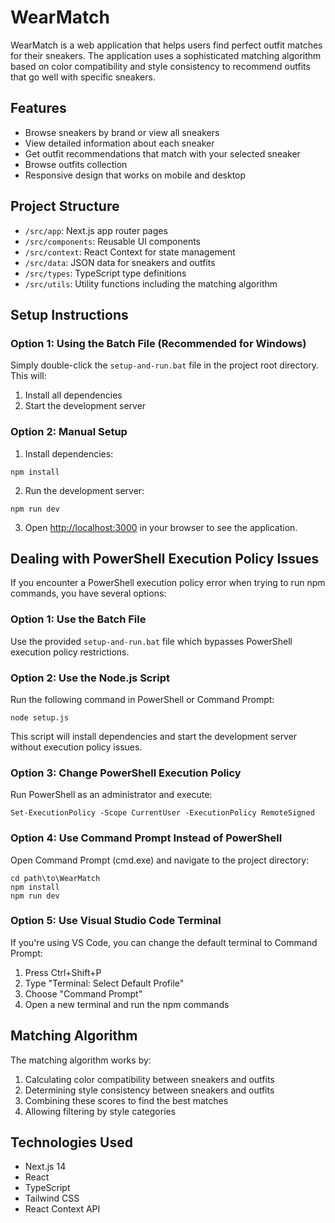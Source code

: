 # WearMatch

WearMatch is a web application that helps users find perfect outfit matches for their sneakers. The application uses a sophisticated matching algorithm based on color compatibility and style consistency to recommend outfits that go well with specific sneakers.

## Features

- Browse sneakers by brand or view all sneakers
- View detailed information about each sneaker
- Get outfit recommendations that match with your selected sneaker
- Browse outfits collection
- Responsive design that works on mobile and desktop

## Project Structure

- `/src/app`: Next.js app router pages
- `/src/components`: Reusable UI components
- `/src/context`: React Context for state management
- `/src/data`: JSON data for sneakers and outfits
- `/src/types`: TypeScript type definitions
- `/src/utils`: Utility functions including the matching algorithm

## Setup Instructions

### Option 1: Using the Batch File (Recommended for Windows)

Simply double-click the `setup-and-run.bat` file in the project root directory. This will:
1. Install all dependencies
2. Start the development server

### Option 2: Manual Setup

1. Install dependencies:
```
npm install
```

2. Run the development server:
```
npm run dev
```

3. Open [http://localhost:3000](http://localhost:3000) in your browser to see the application.

## Dealing with PowerShell Execution Policy Issues

If you encounter a PowerShell execution policy error when trying to run npm commands, you have several options:

### Option 1: Use the Batch File
Use the provided `setup-and-run.bat` file which bypasses PowerShell execution policy restrictions.

### Option 2: Use the Node.js Script
Run the following command in PowerShell or Command Prompt:
```
node setup.js
```
This script will install dependencies and start the development server without execution policy issues.

### Option 3: Change PowerShell Execution Policy
Run PowerShell as an administrator and execute:
```
Set-ExecutionPolicy -Scope CurrentUser -ExecutionPolicy RemoteSigned
```

### Option 4: Use Command Prompt Instead of PowerShell
Open Command Prompt (cmd.exe) and navigate to the project directory:
```
cd path\to\WearMatch
npm install
npm run dev
```

### Option 5: Use Visual Studio Code Terminal
If you're using VS Code, you can change the default terminal to Command Prompt:
1. Press Ctrl+Shift+P
2. Type "Terminal: Select Default Profile"
3. Choose "Command Prompt"
4. Open a new terminal and run the npm commands

## Matching Algorithm

The matching algorithm works by:
1. Calculating color compatibility between sneakers and outfits
2. Determining style consistency between sneakers and outfits
3. Combining these scores to find the best matches
4. Allowing filtering by style categories

## Technologies Used

- Next.js 14
- React
- TypeScript
- Tailwind CSS
- React Context API